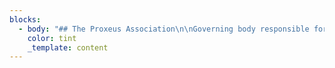 ```yaml
---
blocks:
  - body: "## The Proxeus Association\n\nGoverning body responsible for the maintenance and development of the Proxeus software. We also aim to encourage innovation and evangelize the project by launching and supporting community initiatives, as well as creating synergies and partnerships with relevant community projects. The Association is working to give the project a decentralized structure (DAO) to allow our members to propose guidance on the software. We want to make the Proxeus software the WordPress of the blockchain and democratize the development of blockchain applications.\n\n## Articles of association\n\nProxeus Association is a non-profit association governed by the present statutes and, secondly, by Articles 60 et seq. of the Swiss Civil Code. It is politically neutral, and non- denominational.\n\n### OVERVIEW\n\n#### Article 2\n\n* Legal Seat: The Association’s headquarters are located in Berne, Canton of Berne.\n* Duration: The Association shall be of unlimited duration.\n\n### GOALS\n\n#### Article 3\n\n#### The Proxeus software is a powerful workflow engine with blockchain capabilities designed to cover a large spectrum of applications. It is made available as open source code and maintained by a community of users.\n\n* The Association shall pursue the following goals:\n* set up a governance mechanism for the Proxeus project;\n* allocate resources to maintainers and developers of the Proxeus open source software; and\n* foster innovation and evangelize the project by launching and supporting community initiatives, as well as by creating synergies and partnering with relevant community- driven projects.\n\n### RESOURCES\n\n#### Article 4\n\nThe Association’s resources are derived from:\n\n* donations and legacies;\n* sponsorship;\n* public subsidies;\n* membership fees;\n* any other resources authorized by the law.\n* The funds shall be used in accordance with the goals of the Association.\n\n### MEMBERS\n\n#### Article 5\n\nMembers of the Association:\_Initially, the founders shall be the only members of the Association. The General Assembly may define further types of membership and how new members of the Association are accepted.\n\nMembership Fee:\_Initially, there shall be no membership fees for members of the Association. Later, it is up to the General Assembly to resolve on the introduction of membership fees and to determine the amount owed by the members.\n\nTermination of Membership:\n\nMembership terminates:\n\n* By written resignation thereby notifying the Executive Board (Art. 14) at least three (3)\_months before the end of the financial year;\n* By exclusion ordered by the Executive Board for just cause (e.g. non-payment of\_membership fees or damaging the interests of the Association) with no right of appeal to\_the General Assembly.\n* Upon death / bankruptcy / liquidation of a member.\_In all cases of termination, the membership fee (if applicable) for the current year remains due. Members who have resigned or who are excluded have no rights to any part of the Association’s assets.\n  No financial liability of Members:\_Only the Association’s assets may be used for obligations/commitments contracted in its name. Members have no personal liability whatsoever.\n\n### ORGANS\n\n#### Article 6\n\nThe Association shall include the following organs:\n\n* General Assembly\n* Executive Board\n\n### GENERAL ASSEMBLY\n\n#### Article 7\n\nComposition: The General Assembly is the Association’s supreme authority. It is composed of all members.\n\nMeetings: The General Assembly shall hold an Ordinary Meeting once each year. It may also hold Extraordinary Meetings whenever necessary, at the request of the Executive Board or at least of one-fifth of its members.\n\nInvitation to Meetings:\_The Executive Board shall inform the members in writing of the date and place of the General Assembly at least six (6) weeks in advance (email or announcement on the website of Proxeus is sufficient). A detailed notification (email is sufficient), including the proposed agenda, shall be sent to each member at least ten (10) days prior to the date of the meeting. Requests of members to include topics in the agenda must be submitted to the Executive Board prior to the General Assembly.\n\nNo Minimal Attendance Requirement: The General Assembly shall be considered valid regardless of the number of members present.\n\n#### Article 8\n\nResponsibilities of the General Assembly:\_The General Assembly:\n\nAppoints the members of the Executive Board and elects, at a minimum, the President, the Secretary and the Treasurer;\n\n* Notes the contents of the reports and financial statements for the year and votes on their adoption;\n* Approves the annual budget;\n* Supervises the activity of other organs, which it may dismiss, stating the grounds\_therefore;\n* Appoints an auditor for the Organization’s accounts (if needed);\n* Handling of any exclusion processes;\n* Decides on any modification of statutes; and\n* Decides on the dissolution of the Association.\n\n#### Article 9\n\nPresident of the General Assembly: The General Assembly is presided over by the President. In absence of the President, the General Assembly is presided over by the Vice President or any other member of the Executive Board as determined by the General Assembly.\n\nProposal of President: The President must be proposed by the Executive Board and acts as both President as well as President of the Executive Board.\n\n#### Article 10\n\nResolutions: Decisions of the General Assembly shall be taken by a majority vote of the members present. In case of deadlock, the President, or in his absence the presiding member, shall have the casting vote.\\\n\nResolutions to Amend the Statutes: Decisions concerning the amendment of the Statutes and the dissolution of the Association must be approved by a two-third majority of the members present.\n\n#### Article 11\n\nVoting in the General Assembly: Votes are shown by hands or by electronic means made available by the Executive Board, which do not require physical presence of the member at the General Assembly. If at least the majority of the members request it, voting may take place secretly.\n\n#### Article 12\n\nAgenda of Ordinary Meeting: The agenda of the Ordinary Meeting of the General Assembly must include:\n\n* Approval of the Minutes of the previous General Assembly;\n* Approval of the Executive Board’s annual Activity Report;\n* Approval of the statement of the Treasurer\n* Setting of membership fees (if membership fees are introduced);\n* Approval of the budget;\n* Approval of reports and accounts;\n* Election of Executive Board members; and\n* Miscellaneous business.\n\n### EXECUTIVE BOARD\n\n#### Article 13\n\nResponsibilities of the Executive Board: The Executive Board is authorized to carry out all acts that further the purposes of the Association which have not been allocated to the General Assembly. It has the most extensive powers to manage the Association’s day-to-day affairs.\n\nComposition of Executive Board: The Executive Board will be composed of a minimum of two (2) and a maximum of five (5) members and will be elected by the General Assembly for a one-year period. Seeking re-election is permissible. The Executive Board is self-constituted.\_Quorum: The Executive Board has a quorum when at least two (2) members are present. Upon motion of the President or on request of a member of the Executive Board, the Executive Board will convene.\n\nVacancies: If an Executive Board position is vacated the Executive Board will fill the resulting vacancy. The appointment shall be approved by the General Assembly at their next meeting.\nResponsibility of President: The President of the Association also presides the Executive Board.\n\n#### Article 14\n\nCompensation:\_The Executive Board members may be reasonably compensated for their work on the Executive Board with a fixed annual compensation. The General Assembly determines the compensation for the Executive Board members, if any. Expenses (actual expenses and travel costs proven by digital receipts) incurred by the Executive Board members shall be reimbursed by the Association.\n\n#### Article 15\n\nFunction of Executive Board: The functions of the Executive Board are:\n\n* to take the appropriate measures to achieve the goals of the Association;\n* to convene the Ordinary and Extraordinary Meetings of the General Assembly;\n* to take decisions with regard to the policies for the admission of new members as well as\_the resignation and possible expulsion of members;\n* to ensure that Statutes are applied, to draft rules of procedure, and to administer the assets of the Association.\n\n#### Article 16\n\nLegal requirement to elect Auditors: The Auditors have to be elected by the General Assembly. Following the legal rules in Switzerland, the Association must have its accounting audited in the event that two of the criteria listed below are exceeded:\n\n1. Balance sheet total of CHF 10 million\n2. Turnover of CHF 20 million\n3. 50 full time employees on yearly average\n\nVoluntary election of Auditors: The General Assembly may, with a two-thirds majority, request the election of an auditor for a limited audit of the accounting even if the above criteria are not met.\nResponsibilities of Auditors: The auditor shall check the operating and annual accounts prepared by the Executive Board and present a written and detailed report to the General Assembly.\n\n### VARIOUS PROVISIONS\n\n#### Article 17\n\nFinancial year: The financial year shall begin on 1 January and end on 31 December of each\_year. The first year ends on December 31 2020.\n\n#### Article 18\n\nDistribution of assets in case of dissolution: Should the Association be dissolved, all available assets should be transferred to a non-profit organization based in Switzerland pursuing public interest goals similar to those of the Association and likewise benefiting from tax exemption.\n\nThe present Statutes have been approved by the General Assembly of 23 March 2020. For Proxeus Association\n\n0x77b48b1172a5E37bC46aaC270D582d36dDB92594\n\nOleg Lavrovsky,\_President\n\n0xb8012Acd96f92a57207B89573507be1961D48cDA\n\nFabian Mösli, Secretary\n\n0x88d2235B15Fb8d0217Fd46ef154766a5D5E4F086\n\nVivien Fuhrer, Treasurer\n"
    color: tint
    _template: content
---
```


